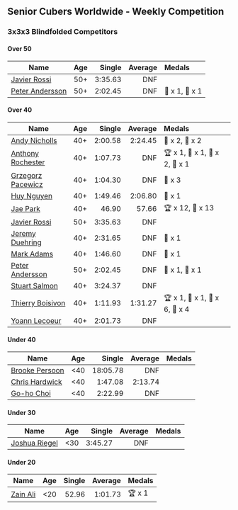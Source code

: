 ## Senior Cubers Worldwide - Weekly Competition
### 3x3x3 Blindfolded Competitors

#### Over 50

| Name | Age | Single | Average | Medals |
| -- | :--: | --: | --: | :-- |
| [Javier Rossi](../../persons/javier_rossi/333bf.md) | 50+ | 3:35.63 | DNF |  |
| [Peter Andersson](../../persons/peter_andersson/333bf.md) | 50+ | 2:02.45 | DNF | 🥈 x 1, 🥉 x 1 |

#### Over 40

| Name | Age | Single | Average | Medals |
| -- | :--: | --: | --: | :-- |
| [Andy Nicholls](../../persons/andy_nicholls/333bf.md) | 40+ | 2:00.58 | 2:24.45 | 🥈 x 2, 🥉 x 2 |
| [Anthony Rochester](../../persons/anthony_rochester/333bf.md) | 40+ | 1:07.73 | DNF | 🏆 x 1, 🥇 x 1, 🥈 x 2, 🥉 x 1 |
| [Grzegorz Pacewicz](../../persons/grzegorz_pacewicz/333bf.md) | 40+ | 1:04.30 | DNF | 🥈 x 3 |
| [Huy Nguyen](../../persons/huy_nguyen/333bf.md) | 40+ | 1:49.46 | 2:06.80 | 🥉 x 1 |
| [Jae Park](../../persons/jae_park/333bf.md) | 40+ | 46.90 | 57.66 | 🏆 x 12, 🥇 x 13 |
| [Javier Rossi](../../persons/javier_rossi/333bf.md) | 50+ | 3:35.63 | DNF |  |
| [Jeremy Duehring](../../persons/jeremy_duehring/333bf.md) | 40+ | 2:31.65 | DNF | 🥉 x 1 |
| [Mark Adams](../../persons/mark_adams/333bf.md) | 40+ | 1:46.60 | DNF | 🥉 x 1 |
| [Peter Andersson](../../persons/peter_andersson/333bf.md) | 50+ | 2:02.45 | DNF | 🥈 x 1, 🥉 x 1 |
| [Stuart Salmon](../../persons/stuart_salmon/333bf.md) | 40+ | 3:24.37 | DNF |  |
| [Thierry Boisivon](../../persons/thierry_boisivon/333bf.md) | 40+ | 1:11.93 | 1:31.27 | 🏆 x 1, 🥇 x 1, 🥈 x 6, 🥉 x 4 |
| [Yoann Lecoeur](../../persons/yoann_lecoeur/333bf.md) | 40+ | 2:01.73 | DNF |  |

#### Under 40

| Name | Age | Single | Average | Medals |
| -- | :--: | --: | --: | :-- |
| [Brooke Persoon](../../persons/brooke_persoon/333bf.md) | <40 | 18:05.78 | DNF |  |
| [Chris Hardwick](../../persons/chris_hardwick/333bf.md) | <40 | 1:47.08 | 2:13.74 |  |
| [Go-ho Choi](../../persons/go_ho_choi/333bf.md) | <40 | 2:22.99 | DNF |  |

#### Under 30

| Name | Age | Single | Average | Medals |
| -- | :--: | --: | --: | :-- |
| [Joshua Riegel](../../persons/joshua_riegel/333bf.md) | <30 | 3:45.27 | DNF |  |

#### Under 20

| Name | Age | Single | Average | Medals |
| -- | :--: | --: | --: | :-- |
| [Zain Ali](../../persons/zain_ali/333bf.md) | <20 | 52.96 | 1:01.73 | 🏆 x 1 |


<!-- Global site tag (gtag.js) - Google Analytics -->
<script async src="https://www.googletagmanager.com/gtag/js?id=UA-86348435-3"></script>
<script>window.dataLayer = window.dataLayer || []; function gtag() {dataLayer.push(arguments);} gtag('js', new Date()); gtag('config', 'UA-86348435-3');</script>
